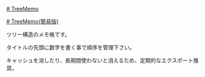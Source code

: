 [# TreeMemo](https://uni928.github.io/TreeMemo/)

[# TreeMemo(簡易版)](https://uni928.github.io/TreeMemo/index2.html)

ツリー構造のメモ帳です。

タイトルの先頭に数字を書く事で順序を管理下さい。

キャッシュを消したり、長期間使わないと消えるため、定期的なエクスポート推奨。
